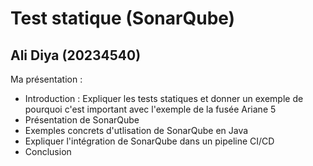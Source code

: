 # Test statique (SonarQube)
## Ali Diya (20234540)

Ma présentation :
- Introduction : Expliquer les tests statiques et donner un exemple de pourquoi c'est important avec l'exemple de la fusée Ariane 5
- Présentation de SonarQube
- Exemples concrets d'utlisation de SonarQube en Java
- Expliquer l'intégration de SonarQube dans un pipeline CI/CD
- Conclusion

